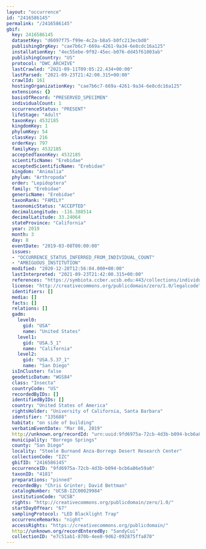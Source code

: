 ```yaml
---
layout: "occurrence"
id: "2416586145"
permalink: "/2416586145"
gbif:
  key: 2416586145
  datasetKey: "d6097f75-f99e-4c2a-b8a5-b0fc213ecbd0"
  publishingOrgKey: "cae7b6c7-669a-4261-9a34-6e8cdc16a125"
  installationKey: "4ec55ebe-9f92-45ec-b076-dd45f61003ab"
  publishingCountry: "US"
  protocol: "DWC_ARCHIVE"
  lastCrawled: "2021-09-11T09:05:22.434+00:00"
  lastParsed: "2021-09-23T21:42:00.315+00:00"
  crawlId: 161
  hostingOrganizationKey: "cae7b6c7-669a-4261-9a34-6e8cdc16a125"
  extensions: {}
  basisOfRecord: "PRESERVED_SPECIMEN"
  individualCount: 1
  occurrenceStatus: "PRESENT"
  lifeStage: "Adult"
  taxonKey: 4532185
  kingdomKey: 1
  phylumKey: 54
  classKey: 216
  orderKey: 797
  familyKey: 4532185
  acceptedTaxonKey: 4532185
  scientificName: "Erebidae"
  acceptedScientificName: "Erebidae"
  kingdom: "Animalia"
  phylum: "Arthropoda"
  order: "Lepidoptera"
  family: "Erebidae"
  genericName: "Erebidae"
  taxonRank: "FAMILY"
  taxonomicStatus: "ACCEPTED"
  decimalLongitude: -116.388514
  decimalLatitude: 33.24064
  stateProvince: "California"
  year: 2019
  month: 3
  day: 8
  eventDate: "2019-03-08T00:00:00"
  issues:
  - "OCCURRENCE_STATUS_INFERRED_FROM_INDIVIDUAL_COUNT"
  - "AMBIGUOUS_INSTITUTION"
  modified: "2020-12-28T12:56:04.000+00:00"
  lastInterpreted: "2021-09-23T21:42:00.315+00:00"
  references: "https://symbiota.ccber.ucsb.edu:443/collections/individual/index.php?occid=135688"
  license: "http://creativecommons.org/publicdomain/zero/1.0/legalcode"
  identifiers: []
  media: []
  facts: []
  relations: []
  gadm:
    level0:
      gid: "USA"
      name: "United States"
    level1:
      gid: "USA.5_1"
      name: "California"
    level2:
      gid: "USA.5.37_1"
      name: "San Diego"
  isInCluster: false
  geodeticDatum: "WGS84"
  class: "Insecta"
  countryCode: "US"
  recordedByIDs: []
  identifiedByIDs: []
  country: "United States of America"
  rightsHolder: "University of California, Santa Barbara"
  identifier: "135688"
  habitat: "on side of building"
  verbatimEventDate: "Mar 08, 2019"
  http://unknown.org/recordId: "urn:uuid:9fd6975a-72cb-4d3b-b094-bcb6a86e59a0"
  municipality: "Borrego Springs"
  county: "San Diego"
  locality: "Steele Burnand Anza-Borrego Desert Research Center"
  collectionCode: "IZC"
  gbifID: "2416586145"
  occurrenceID: "9fd6975a-72cb-4d3b-b094-bcb6a86e59a0"
  taxonID: "4181"
  preparations: "pinned"
  recordedBy: "Chris Grinter; David Bettman"
  catalogNumber: "UCSB-IZC00029984"
  institutionCode: "UCSB"
  rights: "http://creativecommons.org/publicdomain/zero/1.0/"
  startDayOfYear: "67"
  samplingProtocol: "LED Blacklight Trap"
  occurrenceRemarks: "night"
  accessRights: "https://creativecommons.org/publicdomain/"
  http://unknown.org/recordEnteredBy: "SandyCui"
  collectionID: "e7c51ab1-870b-4ee8-9d62-092875ffa870"
---
```

